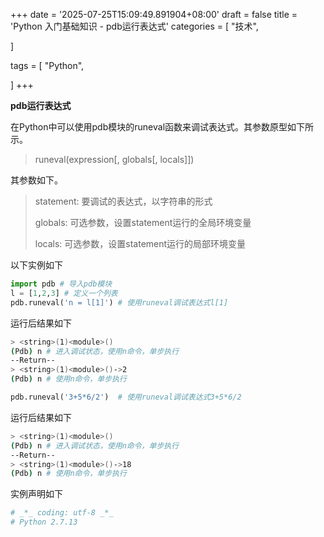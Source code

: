+++
date = '2025-07-25T15:09:49.891904+08:00'
draft = false
title = 'Python 入门基础知识 - pdb运行表达式'
categories = [
    "技术",

]

tags = [
    "Python",

]
+++

**pdb运行表达式**

在Python中可以使用pdb模块的runeval函数来调试表达式。其参数原型如下所示。

> runeval(expression[, globals[, locals]])

其参数如下。

> statement: 要调试的表达式，以字符串的形式
>
> globals: 可选参数，设置statement运行的全局环境变量
>
> locals: 可选参数，设置statement运行的局部环境变量

以下实例如下

```py
import pdb # 导入pdb模块
l = [1,2,3] # 定义一个列表
pdb.runeval('n = l[1]') # 使用runeval调试表达式l[1]
```

运行后结果如下

```bash
> <string>(1)<module>()
(Pdb) n # 进入调试状态，使用n命令，单步执行
--Return--
> <string>(1)<module>()->2
(Pdb) n # 使用n命令，单步执行
```

```py
pdb.runeval('3+5*6/2')  # 使用runeval调试表达式3+5*6/2
```

运行后结果如下

```bash
> <string>(1)<module>()
(Pdb) n # 进入调试状态，使用n命令，单步执行
--Return--
> <string>(1)<module>()->18
(Pdb) n # 使用n命令，单步执行
```

实例声明如下

```bash
# _*_ coding: utf-8 _*_
# Python 2.7.13
```
